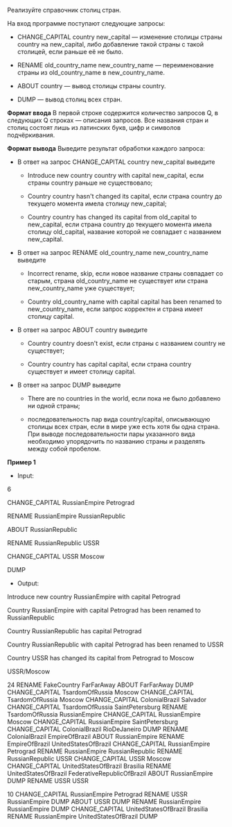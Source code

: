 Реализуйте справочник столиц стран.

На вход программе поступают следующие запросы:

* CHANGE_CAPITAL country new_capital — изменение столицы страны country на new_capital, либо добавление такой страны с такой столицей, если раньше её не было.

* RENAME old_country_name new_country_name — переименование страны из old_country_name в new_country_name.

* ABOUT country — вывод столицы страны country.

* DUMP — вывод столиц всех стран.

**Формат ввода**
В первой строке содержится количество запросов Q, в следующих Q строках — описания запросов. Все названия стран и столиц состоят лишь из латинских букв, цифр и символов подчёркивания.

**Формат вывода**
Выведите результат обработки каждого запроса:

- В ответ на запрос CHANGE_CAPITAL country new_capital выведите

  * Introduce new country country with capital new_capital, если страны country раньше не существовало;

  * Country country hasn't changed its capital, если страна country до текущего момента имела столицу new_capital;

  * Country country has changed its capital from old_capital to new_capital, если страна country до текущего момента имела столицу old_capital, название которой не совпадает с названием new_capital.

- В ответ на запрос RENAME old_country_name new_country_name выведите

  * Incorrect rename, skip, если новое название страны совпадает со старым, страна old_country_name не существует или страна new_country_name уже существует;

  * Country old_country_name with capital capital has been renamed to new_country_name, если запрос корректен и страна имеет столицу capital.

- В ответ на запрос ABOUT country выведите

  * Country country doesn't exist, если страны с названием country не существует;

  * Country country has capital capital, если страна country существует и имеет столицу capital.

- В ответ на запрос DUMP выведите

  * There are no countries in the world, если пока не было добавлено ни одной страны;

  * последовательность пар вида country/capital, описывающую столицы всех стран, если в мире уже есть хотя бы одна страна. При выводе последовательности пары указанного вида необходимо упорядочить по названию страны и разделять между собой пробелом.

**Пример 1**

* Input:

6

CHANGE_CAPITAL RussianEmpire Petrograd

RENAME RussianEmpire RussianRepublic

ABOUT RussianRepublic

RENAME RussianRepublic USSR

CHANGE_CAPITAL USSR Moscow

DUMP

* Output:

Introduce new country RussianEmpire with capital Petrograd

Country RussianEmpire with capital Petrograd has been renamed to RussianRepublic

Country RussianRepublic has capital Petrograd

Country RussianRepublic with capital Petrograd has been renamed to USSR

Country USSR has changed its capital from Petrograd to Moscow

USSR/Moscow

24
RENAME FakeCountry FarFarAway
ABOUT FarFarAway
DUMP
CHANGE_CAPITAL TsardomOfRussia Moscow
CHANGE_CAPITAL TsardomOfRussia Moscow
CHANGE_CAPITAL ColonialBrazil Salvador
CHANGE_CAPITAL TsardomOfRussia SaintPetersburg
RENAME TsardomOfRussia RussianEmpire
CHANGE_CAPITAL RussianEmpire Moscow
CHANGE_CAPITAL RussianEmpire SaintPetersburg
CHANGE_CAPITAL ColonialBrazil RioDeJaneiro
DUMP
RENAME ColonialBrazil EmpireOfBrazil
ABOUT RussianEmpire
RENAME EmpireOfBrazil UnitedStatesOfBrazil
CHANGE_CAPITAL RussianEmpire Petrograd
RENAME RussianEmpire RussianRepublic
RENAME RussianRepublic USSR
CHANGE_CAPITAL USSR Moscow
CHANGE_CAPITAL UnitedStatesOfBrazil Brasilia
RENAME UnitedStatesOfBrazil FederativeRepublicOfBrazil
ABOUT RussianEmpire
DUMP
RENAME USSR USSR

10
CHANGE_CAPITAL RussianEmpire Petrograd
RENAME USSR RussianEmpire
DUMP
ABOUT USSR
DUMP
RENAME RussianEmpire RussianEmpire
DUMP
CHANGE_CAPITAL UnitedStatesOfBrazil Brasilia
RENAME RussianEmpire UnitedStatesOfBrazil
DUMP
